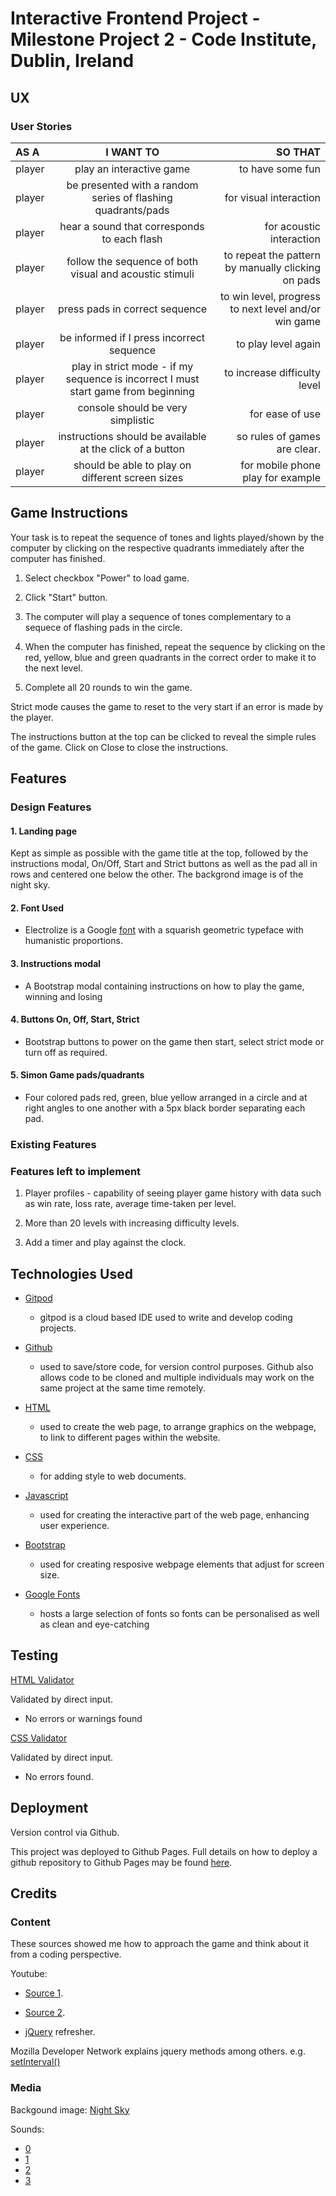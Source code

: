 # Interactive Frontend Project - Milestone Project 2 - Code Institute, Dublin, Ireland

## UX

### User Stories

 AS A | I WANT TO | SO THAT 
:------ |:-----------: | ---------:
player | play an interactive game |  to have some fun
player | be presented with a random series of flashing quadrants/pads | for visual interaction
player | hear a sound that corresponds to each flash | for acoustic interaction
player | follow the sequence of both visual and acoustic stimuli | to repeat the pattern by manually clicking on pads
player | press pads in correct sequence | to win level, progress to next level and/or win game
player | be informed if I press incorrect sequence | to play level again
player | play in strict mode - if my sequence is incorrect I must start game from beginning | to increase difficulty level
player | console should be very simplistic | for ease of use
player | instructions should be available at the click of a button | so rules of games are clear.
player | should be able to play on different screen sizes | for mobile phone play for example

## Game Instructions

Your task is to repeat the sequence of tones and lights played/shown by the computer 
by clicking on the respective quadrants immediately after the computer has finished.

1. Select checkbox "Power" to load game.

1. Click "Start" button.

1. The computer will play a sequence of tones complementary to a sequece of flashing pads in the circle.

1. When the computer has finished, repeat the sequence by clicking on the red, yellow, blue and green quadrants 
in the correct order to make it to the next level.

1. Complete all 20 rounds to win the game.

Strict mode causes the game to reset to the very start if an error is made by the player.

The instructions button at the top can be clicked to reveal the simple rules of the game. Click on Close to close the instructions.

## Features

### Design Features

#### 1. Landing page
Kept as simple as possible with the game title at the top, followed by the instructions modal, 
On/Off, Start and Strict buttons as well as the pad all in rows and centered one below the other.
The backgrond image is of the night sky.

#### 2. Font Used

* Electrolize is a Google [font](https://fonts.google.com/?query=electrolize) with a squarish geometric typeface with humanistic proportions.

#### 3. Instructions modal

* A Bootstrap modal containing instructions on how to play the game, winning and losing

#### 4. Buttons On, Off, Start, Strict

* Bootstrap buttons to power on the game then start, select strict mode or turn off as required.

#### 5. Simon Game pads/quadrants

* Four colored pads red, green, blue yellow arranged in a circle and at right angles to one another 
with a 5px black border separating each pad.

### Existing Features



### Features left to implement

1. Player profiles - capability of seeing player game history with data such as win rate, loss rate, average time-taken per level.

2. More than 20 levels with increasing difficulty levels.

3. Add a timer and play against the clock.


## Technologies Used

* [Gitpod](https://www.gitpod.io/)
    * gitpod is a cloud based IDE used to write and develop coding projects.

* [Github](https://github.com/)
    * used to save/store code, for version control purposes. 
    Github also allows code to be cloned and multiple individuals may work on the same project at the same time remotely.

* [HTML](https://html.spec.whatwg.org/)
    * used to create the web page, to arrange graphics on the webpage, 
    to link to different pages within the website.

* [CSS](https://www.w3.org/Style/CSS/Overview.en.html)
    * for adding style to web documents.

* [Javascript](https://www.javascript.com/)
    * used for creating the interactive part of the web page, enhancing user experience.

* [Bootstrap](https://getbootstrap.com/)
    * used for creating resposive webpage elements that adjust for screen size.

* [Google Fonts](https://fonts.google.com/)
    * hosts a large selection of fonts so fonts can be personalised as well as clean and eye-catching

## Testing

[HTML Validator](https://validator.w3.org/nu/#textarea)

Validated by direct input.
* No errors or warnings found

[CSS Validator](https://jigsaw.w3.org/css-validator/)

Validated by direct input.
* No errors found.


## Deployment

Version control via Github.

This project was deployed to Github Pages. Full details on how to deploy a github repository to Github Pages may be found [here](https://help.github.com/en/github/working-with-github-pages/creating-a-github-pages-site).

## Credits

### Content

These sources showed me how to approach the game and think about it from a coding perspective.

Youtube: 

* [Source 1](https://www.youtube.com/watch?v=n_ec3eowFLQ).

* [Source 2](https://www.youtube.com/watch?v=9MTR3V2XpRI). 

* [jQuery](https://www.youtube.com/watch?v=3nrLc_JOF7k&list=PLillGF-RfqbYJVXBgZ_nA7FTAAEpp_IAc) refresher.

Mozilla Developer Network explains jquery methods among others. e.g. [setInterval()](https://developer.mozilla.org/en-US/docs/Web/API/WindowOrWorkerGlobalScope/setInterval)


### Media

Backgound image: [Night Sky](https://www.google.com/search?q=night+sky&rlz=1CANPDX_enDE869&tbm=isch&source=iu&ictx=1&fir=agfrQcTk3n2a3M%252CK4k5liDe0HTjtM%252C_&vet=1&usg=AI4_-kSidife2hZrjQwc0j2JjjBF0H3bMg&sa=X&ved=2ahUKEwiYv-jbjMjrAhVIyaQKHX3NCqsQ9QF6BAgNEDI&biw=1410&bih=789&dpr=1.6#imgrc=agfrQcTk3n2a3M)

Sounds: 

* [0](http://www.soundjay.com/button/sounds/button-4.mp3)
* [1](http://www.soundjay.com/button/sounds/button-09.mp3)
* [2](http://www.soundjay.com/button/sounds/button-10.mp3)
* [3](http://www.soundjay.com/button/sounds/button-7.mp3)

